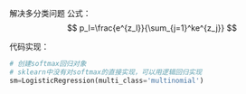 解决多分类问题
公式：
$$
p_l=\frac{e^{z_l}}{\sum_{j=1}^ke^{z_j}}
$$

代码实现：
```python
# 创建softmax回归对象
# sklearn中没有对softmax的直接实现，可以用逻辑回归实现
sm=LogisticRegression(multi_class='multinomial')
```